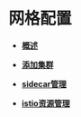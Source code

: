 # 网格配置<a name="istio_01_0038"></a>

-   **[概述](网格配置-概述.md)**  

-   **[添加集群](添加集群.md)**  

-   **[sidecar管理](sidecar管理.md)**  

-   **[istio资源管理](istio资源管理.md)**  


